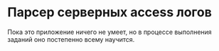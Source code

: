 # Парсер серверных access логов

Пока это приложение ничего не умеет, но в процессе выполнения заданий оно постепенно всему научится.